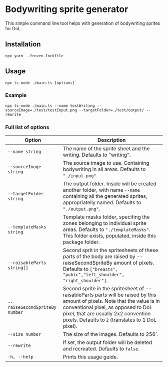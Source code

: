 # Bodywriting sprite generator

This simple command line tool helps with generation of bodywriting sprites for DoL.

## Installation

```
npx yarn --frozen-lockfile
```

## Usage

```
npx ts-node ./main.ts [options]
```

### Example

```
npx ts-node ./main.ts --name testWriting --sourceImage=./test/testInput.png --targetFolder=./test/output/ --rewrite
```

### Full list of options

| Option                         | Description                                                                                                                                                                                                                                                    |
| ------------------------------ | -------------------------------------------------------------------------------------------------------------------------------------------------------------------------------------------------------------------------------------------------------------- |
| `--name string`                | The name of the sprite sheet and the writing. Defaults to "writing".                                                                                                                                                                                           |
| `--sourceImage string`         | The source image to use. Containing bodywriting in all areas. Defaults to `"./input.png"`.                                                                                                                                                                     |
| `--targetFolder string`        | The output folder. Inside will be created another folder, with name `--name` containing all the generated sprites, appropriatelly named. Defaults to `"./output.png"`.                                                                                         |
| `--templateMasks string`       | Template masks folder, specifing the zones belonging to individual sprite areas. Defaults to `"./templateMasks"`. This folder exists, populated, inside this package folder.                                                                                   |
| `--raisableParts string[]`     | Second sprit in the spritesheets of these parts of the body are raised by --raiseSecondSpriteBy amount of pixels. Defaults to `["breasts", "pubic","left_shoulder", "right_shoulder"]`.                                                                        |
| `--raiseSecondSpriteBy number` | Second sprite in the spritesheet of --raisableParts parts will be raised by this amount of pixels. Note that the value is in conventional pixel, as opposed to DoL pixel, that are usually 2x2 convention pixels. Defaults to `2` (translates to 1 DoL pixel). |
| `--size number`                | The size of the images. Defaults to 256`.                                                                                                                                                                                                                      |
| `--rewrite`                    | If set, the output folder will be deleted and recreated. Defaults to `false`.                                                                                                                                                                                  |
| `-h, --help`                   | Prints this usage guide.                                                                                                                                                                                                                                       |
